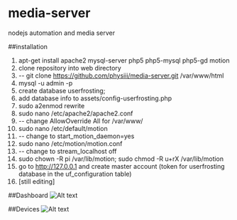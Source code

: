 # media-server
nodejs automation and media server

##installation
1. apt-get install apache2 mysql-server php5 php5-mysql php5-gd motion
2. clone repository into web directory
2. -- git clone https://github.com/physiii/media-server.git /var/www/html
2. mysql -u admin -p
3. create database userfrosting;
3. add database info to assets/config-userfrosting.php
4. sudo a2enmod rewrite
5. sudo nano /etc/apache2/apache2.conf
6. -- change AllowOverride All for /var/www/
7. sudo nano /etc/default/motion
8. -- change to start_motion_daemon=yes
9. sudo nano /etc/motion/motion.conf
10. -- change to stream_localhost off
11. sudo chown -R pi /var/lib/motion; sudo chmod -R u+rX /var/lib/motion
12. go to http://127.0.0.1 and create master account (token for userfrosting database in the uf_configuration table)
13. [still editing]


##Dashboard
![Alt text](https://github.com/physiii/media-server/blob/master/screenshots/Screenshot%20from%202015-12-30%2012-35-47.png "Dashboard")

##Devices
![Alt text](https://github.com/physiii/media-server/blob/master/screenshots/Screenshot%20from%202015-12-31%2022-34-49.png "Devices")
